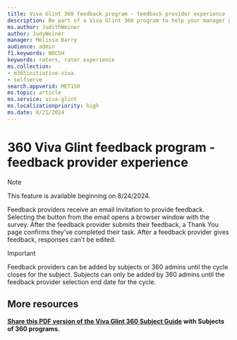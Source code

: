 ```yaml
---
title: Viva Glint 360 feedback program - feedback provider experience 
description: Be part of a Viva Glint 360 program to help your manager grow professionally by providing feedback about how they work. 
ms.author: JudithWeiner
author: JudyWeiner
manager: Melissa Barry
audience: admin
f1.keywords: NOCSH
keywords: raters, rater experience
ms.collection:  
- m365initiative-viva
- selfserve 
search.appverid: MET150 
ms.topic: article
ms.service: viva-glint
ms.localizationpriority: high
ms.date: 8/21/2024
---
```


# 360 Viva Glint feedback program - feedback provider experience

> [!NOTE]
> This feature is available beginning on 8/24/2024.

Feedback providers receive an email invitation to provide feedback. Selecting the button from the email opens a browser window with the survey. After the feedback provider submits their feedback, a Thank You page confirms they’ve completed their task.
After a feedback provider gives feedback, responses can't be edited.

> [!IMPORTANT]
> Feedback providers can be added by subjects or 360 admins until the cycle closes for the subject. Subjects can only be added by 360 admins until the feedback provider selection end date for the cycle.

## More resources

**[Share this PDF version of the  Viva Glint 360 Subject Guide](https://go.microsoft.com/fwlink/?linkid=2282087) with Subjects of 360 programs.**



